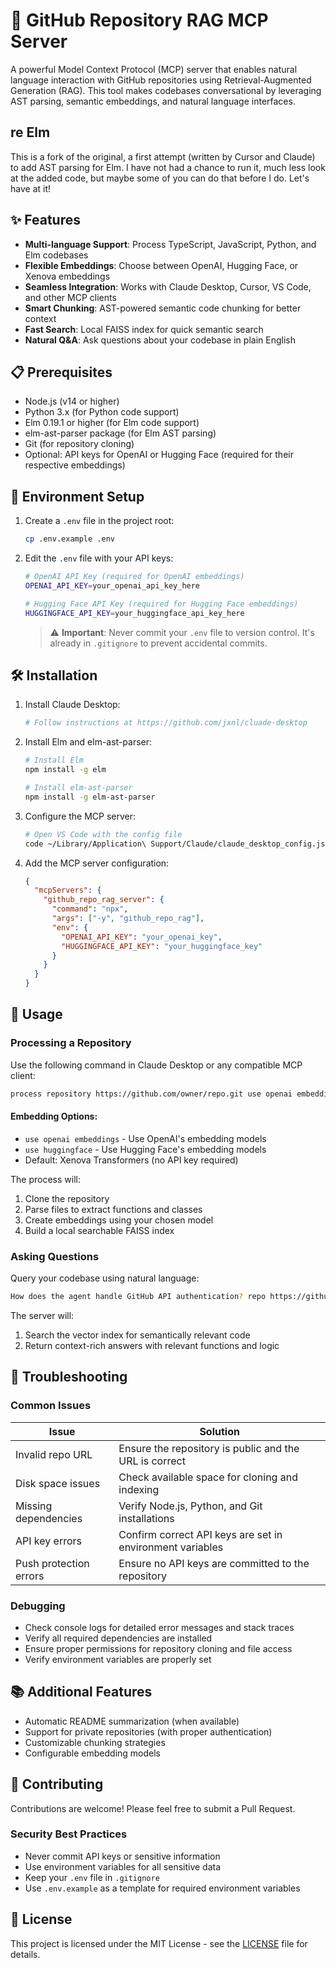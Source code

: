 # 🚀 GitHub Repository RAG MCP Server

A powerful Model Context Protocol (MCP) server that enables natural language interaction with GitHub repositories using Retrieval-Augmented Generation (RAG). This tool makes codebases conversational by leveraging AST parsing, semantic embeddings, and natural language interfaces.

## re Elm 

 This is a fork of the original, a first attempt (written by  Cursor and Claude) to add AST parsing for Elm.  I have not had a chance to run it, much less look
at the added code, but maybe some of you can do that before I do.  Let's have at it!

## ✨ Features

- **Multi-language Support**: Process TypeScript, JavaScript, Python, and Elm codebases
- **Flexible Embeddings**: Choose between OpenAI, Hugging Face, or Xenova embeddings
- **Seamless Integration**: Works with Claude Desktop, Cursor, VS Code, and other MCP clients
- **Smart Chunking**: AST-powered semantic code chunking for better context
- **Fast Search**: Local FAISS index for quick semantic search
- **Natural Q&A**: Ask questions about your codebase in plain English

## 📋 Prerequisites

- Node.js (v14 or higher)
- Python 3.x (for Python code support)
- Elm 0.19.1 or higher (for Elm code support)
- elm-ast-parser package (for Elm AST parsing)
- Git (for repository cloning)
- Optional: API keys for OpenAI or Hugging Face (required for their respective embeddings)

## 🔐 Environment Setup

1. Create a `.env` file in the project root:
   ```bash
   cp .env.example .env
   ```

2. Edit the `.env` file with your API keys:
   ```bash
   # OpenAI API Key (required for OpenAI embeddings)
   OPENAI_API_KEY=your_openai_api_key_here

   # Hugging Face API Key (required for Hugging Face embeddings)
   HUGGINGFACE_API_KEY=your_huggingface_api_key_here
   ```

   > ⚠️ **Important**: Never commit your `.env` file to version control. It's already in `.gitignore` to prevent accidental commits.

## 🛠️ Installation

1. Install Claude Desktop:
   ```bash
   # Follow instructions at https://github.com/jxnl/cluade-desktop
   ```

2. Install Elm and elm-ast-parser:
   ```bash
   # Install Elm
   npm install -g elm

   # Install elm-ast-parser
   npm install -g elm-ast-parser
   ```

3. Configure the MCP server:
   ```bash
   # Open VS Code with the config file
   code ~/Library/Application\ Support/Claude/claude_desktop_config.json
   ```

4. Add the MCP server configuration:
   ```json
   {
     "mcpServers": {
       "github_repo_rag_server": {
         "command": "npx",
         "args": ["-y", "github_repo_rag"],
         "env": {
           "OPENAI_API_KEY": "your_openai_key",
           "HUGGINGFACE_API_KEY": "your_huggingface_key"
         }
       }
     }
   }
   ```

## 🚀 Usage

### Processing a Repository

Use the following command in Claude Desktop or any compatible MCP client:

```bash
process repository https://github.com/owner/repo.git use openai embeddings
```

#### Embedding Options:
- `use openai embeddings` - Use OpenAI's embedding models
- `use huggingface` - Use Hugging Face's embedding models
- Default: Xenova Transformers (no API key required)

The process will:
1. Clone the repository
2. Parse files to extract functions and classes
3. Create embeddings using your chosen model
4. Build a local searchable FAISS index

### Asking Questions

Query your codebase using natural language:

```bash
How does the agent handle GitHub API authentication? repo https://github.com/owner/repo.git
```

The server will:
1. Search the vector index for semantically relevant code
2. Return context-rich answers with relevant functions and logic

## 🐛 Troubleshooting

### Common Issues

| Issue | Solution |
|-------|----------|
| Invalid repo URL | Ensure the repository is public and the URL is correct |
| Disk space issues | Check available space for cloning and indexing |
| Missing dependencies | Verify Node.js, Python, and Git installations |
| API key errors | Confirm correct API keys are set in environment variables |
| Push protection errors | Ensure no API keys are committed to the repository |

### Debugging

- Check console logs for detailed error messages and stack traces
- Verify all required dependencies are installed
- Ensure proper permissions for repository cloning and file access
- Verify environment variables are properly set

## 📚 Additional Features

- Automatic README summarization (when available)
- Support for private repositories (with proper authentication)
- Customizable chunking strategies
- Configurable embedding models

## 🤝 Contributing

Contributions are welcome! Please feel free to submit a Pull Request.

### Security Best Practices

- Never commit API keys or sensitive information
- Use environment variables for all sensitive data
- Keep your `.env` file in `.gitignore`
- Use `.env.example` as a template for required environment variables

## 📄 License

This project is licensed under the MIT License - see the [LICENSE](LICENSE) file for details.


